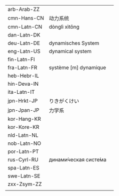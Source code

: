 | | | |
|-|-|-|
| arb-Arab-ZZ |  |  |
| cmn-Hans-CN | 动力系统 |  |
| cmn-Latn-CN | dònglì xìtǒng |  |
| dan-Latn-DK |  |  |
| deu-Latn-DE | dynamisches System |  |
| eng-Latn-US | dynamical system |  |
| fin-Latn-FI |  |  |
| fra-Latn-FR | système [m] dynamique |  |
| heb-Hebr-IL |  |  |
| hin-Deva-IN |  |  |
| ita-Latn-IT |  |  |
| jpn-Hrkt-JP | りきがくけい |  |
| jpn-Jpan-JP | 力学系 |  |
| kor-Hang-KR |  |  |
| kor-Kore-KR |  |  |
| nld-Latn-NL |  |  |
| nob-Latn-NO |  |  |
| por-Latn-PT |  |  |
| rus-Cyrl-RU | динами́ческая систе́ма |  |
| spa-Latn-ES |  |  |
| swe-Latn-SE |  |  |
| zxx-Zsym-ZZ |  |  |
|  |  |  |